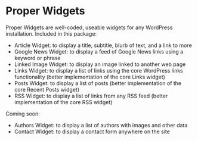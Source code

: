 Proper Widgets
=================

Proper Widgets are well-coded, useable widgets for any WordPress installation. Included in this package:

* Article Widget: to display a title, subtitle, blurb of text, and a link to more
* Google News Widget: to display a feed of Google News links using a keyword or phrase
* Linked Image Widget: to display an image linked to another web page
* Links Widget: to display a list of links using the core WordPress links functionality (better implementation of the core Links widget)
* Posts Widget: to display a list of posts (better implementation of the core Recent Posts widget)
* RSS Widget: to display a list of links from any RSS feed (better implementation of the core RSS widget)

Coming soon:

* Authors Widget: to display a list of authors with images and other data
* Contact Widget: to display a contact form anywhere on the site